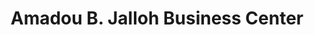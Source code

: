 ---
title: "Amadou B. Jalloh Business Center"
url: /zwedru/amadou-b-jalloh-business-center/
shop: tobacco
---